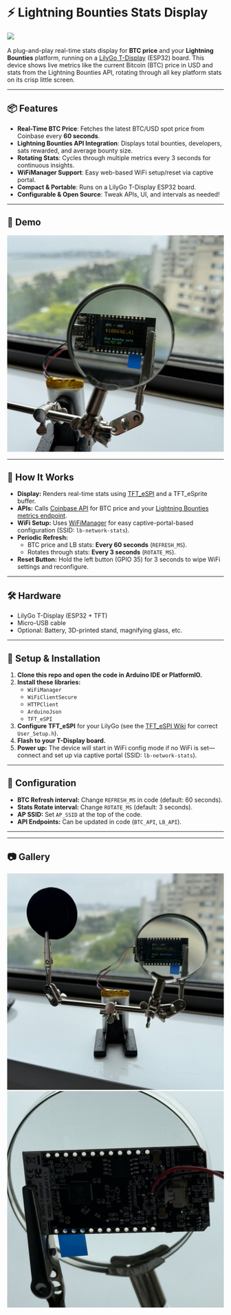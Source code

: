 # ⚡️ Lightning Bounties Stats Display

<img src="<!-- PLACEHOLDER: Insert your photo here (e.g. IMG_9975.jpeg) -->" width="450">

A plug-and-play real-time stats display for **BTC price** and your **Lightning Bounties** platform, running on a [LilyGo T-Display]([https://www.lilygo.cc/products/ttgo-t-display](https://lilygo.cc/products/lilygo%C2%AE-ttgo-t-display-1-14-inch-lcd-esp32-control-board?srsltid=AfmBOop1Orw54ybUnWBW5T9pSJAL4fXyroY8yj7QDUZamMnaSTNfYezn)) (ESP32) board. This device shows live metrics like the current Bitcoin (BTC) price in USD and stats from the Lightning Bounties API, rotating through all key platform stats on its crisp little screen.

---

## 📦 Features

- **Real-Time BTC Price**: Fetches the latest BTC/USD spot price from Coinbase every **60 seconds**.
- **Lightning Bounties API Integration**: Displays total bounties, developers, sats rewarded, and average bounty size.
- **Rotating Stats**: Cycles through multiple metrics every 3 seconds for continuous insights.
- **WiFiManager Support**: Easy web-based WiFi setup/reset via captive portal.
- **Compact & Portable**: Runs on a LilyGo T-Display ESP32 board.
- **Configurable & Open Source**: Tweak APIs, UI, and intervals as needed!

---

## 📸 Demo

![Demo Photo](https://github.com/lightningbounties-dev/Lightning-Bounties-Stats-Display/blob/main/T-Display-LB-DATA/photos/IMG_9976.jpeg)

---

## 🚀 How It Works

- **Display:** Renders real-time stats using [TFT_eSPI](https://github.com/Bodmer/TFT_eSPI) and a TFT_eSprite buffer.
- **APIs:** Calls [Coinbase API](https://api.coinbase.com/v2/prices/BTC-USD/spot) for BTC price and your [Lightning Bounties metrics endpoint](https://app.lightningbounties.com/).
- **WiFi Setup:** Uses [WiFiManager](https://github.com/tzapu/WiFiManager) for easy captive-portal-based configuration (SSID: `lb-network-stats`).
- **Periodic Refresh:** 
  - BTC price and LB stats: **Every 60 seconds** (`REFRESH_MS`).
  - Rotates through stats: **Every 3 seconds** (`ROTATE_MS`).
- **Reset Button:** Hold the left button (GPIO 35) for 3 seconds to wipe WiFi settings and reconfigure.

---

## 🛠️ Hardware

- LilyGo T-Display (ESP32 + TFT)
- Micro-USB cable
- Optional: Battery, 3D-printed stand, magnifying glass, etc.

---

## 📲 Setup & Installation

1. **Clone this repo and open the code in Arduino IDE or PlatformIO.**
2. **Install these libraries:**
    - `WiFiManager`
    - `WiFiClientSecure`
    - `HTTPClient`
    - `ArduinoJson`
    - `TFT_eSPI`
3. **Configure TFT_eSPI** for your LilyGo (see the [TFT_eSPI Wiki](https://github.com/Bodmer/TFT_eSPI/wiki) for correct `User_Setup.h`).
4. **Flash to your T-Display board.**
5. **Power up:** The device will start in WiFi config mode if no WiFi is set—connect and set up via captive portal (SSID: `lb-network-stats`).

---

## 🔧 Configuration

- **BTC Refresh interval:** Change `REFRESH_MS` in code (default: 60 seconds).
- **Stats Rotate interval:** Change `ROTATE_MS` (default: 3 seconds).
- **AP SSID:** Set `AP_SSID` at the top of the code.
- **API Endpoints:** Can be updated in code (`BTC_API`, `LB_API`).

---

---

## 📷 Gallery

![Project Demo 1](https://github.com/lightningbounties-dev/Lightning-Bounties-Stats-Display/blob/main/T-Display-LB-DATA/photos/IMG_9975.jpeg)
![Project Demo 1](https://github.com/lightningbounties-dev/Lightning-Bounties-Stats-Display/blob/main/T-Display-LB-DATA/photos/IMG_9978.jpeg)

